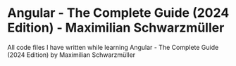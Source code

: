# Angular - The Complete Guide (2024 Edition) - Maximilian Schwarzmüller

All code files I have written while learning Angular - The Complete Guide (2024 Edition) by Maximilian Schwarzmüller
